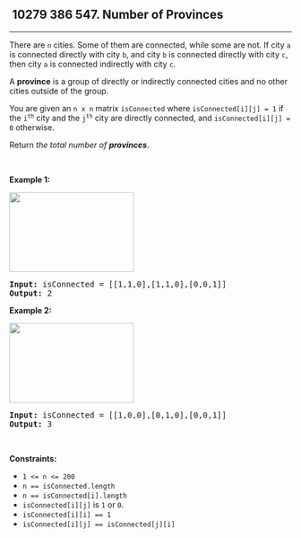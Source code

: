 <h2> 10279 386
547. Number of Provinces</h2><hr><div><p>There are <code>n</code> cities. Some of them are connected, while some are not. If city <code>a</code> is connected directly with city <code>b</code>, and city <code>b</code> is connected directly with city <code>c</code>, then city <code>a</code> is connected indirectly with city <code>c</code>.</p>

<p>A <strong>province</strong> is a group of directly or indirectly connected cities and no other cities outside of the group.</p>

<p>You are given an <code>n x n</code> matrix <code>isConnected</code> where <code>isConnected[i][j] = 1</code> if the <code>i<sup>th</sup></code> city and the <code>j<sup>th</sup></code> city are directly connected, and <code>isConnected[i][j] = 0</code> otherwise.</p>

<p>Return <em>the total number of <strong>provinces</strong></em>.</p>

<p>&nbsp;</p>
<p><strong class="example">Example 1:</strong></p>
<img alt="" src="https://assets.leetcode.com/uploads/2020/12/24/graph1.jpg" style="width: 222px; height: 142px;">
<pre><strong>Input:</strong> isConnected = [[1,1,0],[1,1,0],[0,0,1]]
<strong>Output:</strong> 2
</pre>

<p><strong class="example">Example 2:</strong></p>
<img alt="" src="https://assets.leetcode.com/uploads/2020/12/24/graph2.jpg" style="width: 222px; height: 142px;">
<pre><strong>Input:</strong> isConnected = [[1,0,0],[0,1,0],[0,0,1]]
<strong>Output:</strong> 3
</pre>

<p>&nbsp;</p>
<p><strong>Constraints:</strong></p>

<ul>
	<li><code>1 &lt;= n &lt;= 200</code></li>
	<li><code>n == isConnected.length</code></li>
	<li><code>n == isConnected[i].length</code></li>
	<li><code>isConnected[i][j]</code> is <code>1</code> or <code>0</code>.</li>
	<li><code>isConnected[i][i] == 1</code></li>
	<li><code>isConnected[i][j] == isConnected[j][i]</code></li>
</ul>
</div>
